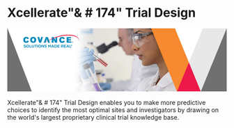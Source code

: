 #  Xcellerate"& # 174" Trial Design [](id=xcellerate-trial-design)



![](../../images/cropped-Covance-Labs-Scientific-Blog.jpg)

Xcellerate"& # 174" Trial Design enables you to make more predictive choices to identify the most optimal sites and investigators by drawing on the world's largest proprietary clinical trial knowledge base.


